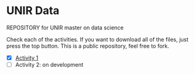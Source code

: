 # UNIR Data
REPOSITORY for UNIR master on data science

Check each of the activities. If you want to download all of the files, just press the top button. This is a public repository, feel free to fork.

- [x] [Activity 1](https://github.com/joekreatera/unir_master_data_science/tree/master/datacaptureclass/activity1_data_transformation)
- [ ] Activity 2: on development
